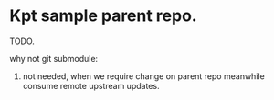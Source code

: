 # Kpt sample parent repo.

TODO.

why not git submodule:

 1. not needed, when we require change on parent repo meanwhile consume remote upstream updates.
